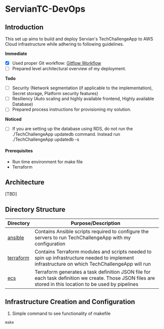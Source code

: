 # ServianTC-DevOps

Introduction
-------------------------------
This set up aims to build and deploy Servian's TechChallengeApp to AWS Cloud infrastructure while adhering to following guidelines. 

**Immediate**
- [x] Used proper Git workflow: [Gitflow Workflow](https://www.atlassian.com/git/tustorials/comparing-workflows/gitflow-workflow)
- [ ] Prepared level architectural overview of my deployment.

**Todo**
- [ ] Security (Network segmentation (if applicable to the implementation), Secret storage, Platform security features)
- [ ] Resiliency (Auto scaling and highly available frontend, Highly available Database)
- [ ] Prepared process instructions for provisioning my solution.

**Noticed**
- [ ] If you are setting up the database using RDS, do not run the ./TechChallengeApp updatedb command. Instead run ./TechChallengeApp updatedb -s

#### **Prerequisites**
* Run time environment for make file
* Terraform

## Architecture
[TBD]

## Directory Structure
| Directory                | Purpose/Description                                                                                                                                              |
|--------------------------|------------------------------------------------------------------------------------------------------------------------------------------------------------------|
| [ansible](./ansible)     | Contains Ansible scripts required to configure the servers to run TechChallengeApp with my configuration                                                                   |
| [terraform](./terraform) | Contains Terraform modules and scripts needed to spin up infrastructure needed to implement infrastructure on which TechChallengeApp will run 
| [ecs](./ecs)             | Terraform generates a task definition JSON file for each task definition we create. Those JSON files are stored in this location to be used by pipelines |


## Infrastructure Creation and Configuration

1. Simple command to see functionality of makefile
```shell
make
```
